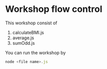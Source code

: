 # Workshop flow control

This workshop consist of

1. calculateBMI.js
2. average.js
3. sumOdd.js

You can run the workshop by

```js
node <file name>.js
```
